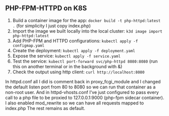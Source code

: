 ## PHP-FPM-HTTPD on K8S

1. Build a container image for the app: `docker build -t php-httpd:latest .` (for simplicity I just copy index.php)
2. Import the image we built locally into the local cluster: `k3d image import php-httpd:latest`
3. Add PHP-FPM and HTTPD configurations: `kubectl apply -f configmap.yaml`
4. Create the deployment: `kubectl apply -f deployment.yaml`
5. Expose the service: `kubectl apply -f service.yaml`
6. Test the service: `kubectl port-forward svc/php-httpd 8080:8080` (run this on another terminal or in the background with &)
7. Check the output using http client: `curl http://localhost:8080`

In httpd.conf all I did is comment back in proxy_fcgi_module and I changed the default listen port from 80 to 8080 so we can run that container as a non-root user.
And in httpd-vhosts.conf I've just configured to pass every call to a php file to be proxied to 127.0.0.1:9000 (php-fpm sidecar container).
I also enabled mod_rewrite so we can have all requests mapped to index.php
The rest remains as default.
